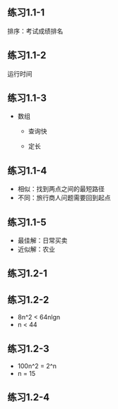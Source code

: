 ## 练习1.1-1
排序：考试成绩排名

## 练习1.1-2
运行时间

## 练习1.1-3
* 数组

    - 查询快

    - 定长

## 练习1.1-4
* 相似：找到两点之间的最短路径
* 不同：旅行商人问题需要回到起点

## 练习1.1-5
* 最佳解：日常买卖
* 近似解：农业

## 练习1.2-1

## 练习1.2-2
* 8n^2 < 64nlgn
* n < 44

## 练习1.2-3
* 100n^2 = 2^n
* n = 15

## 练习1.2-4
